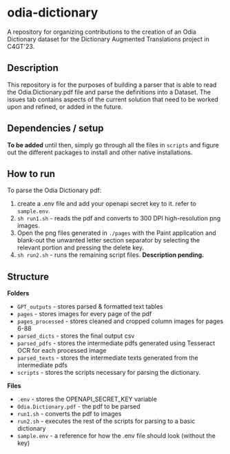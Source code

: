 # odia-dictionary
A repository for organizing contributions to the creation of an Odia Dictionary dataset for the Dictionary Augmented Translations project in C4GT'23.

## Description
This repository is for the purposes of building a parser that is able to read the Odia.Dictionary.pdf file and parse the definitions into a Dataset. The issues tab contains aspects of the current solution that need to be worked upon and refined, or added in the future.

## Dependencies / setup
**To be added** until then, simply go through all the files in `scripts` and figure out the different packages to install and other native installations.

## How to run
To parse the Odia Dictionary pdf:
1. create a .env file and add your openapi secret key to it. refer to `sample.env`.
2. `sh run1.sh` - reads the pdf and converts to 300 DPI high-resolution png images.
3. Open the png files generated in `./pages` with the Paint application and blank-out the unwanted letter section separator by selecting the relevant portion and pressing the delete key.
4. `sh run2.sh` - runs the remaining script files. **Description pending.**

## Structure
**Folders**
- `GPT_outputs` - stores parsed & formatted text tables
- `pages` - stores images for every page of the pdf
- `pages_processed` - stores cleaned and cropped column images for pages 6-88
- `parsed_dicts` - stores the final output csv
- `parsed_pdfs` - stores the intermediate pdfs generated using Tesseract OCR for each processed image
- `parsed_texts` - stores the intermediate texts generated from the intermediate pdfs
- `scripts` - stores the scripts necessary for parsing the dictionary.

**Files**
- `.env` - stores the OPENAPI_SECRET_KEY variable
- `Odia.Dictionary.pdf` - the pdf to be parsed
- `run1.sh` - converts the pdf to images
- `run2.sh` - executes the rest of the scripts for parsing to a basic dictionary
- `sample.env` - a reference for how the .env file should look (without the key)
